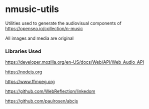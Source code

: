 # nmusic-utils

Utilities used to generate the audiovisual components of https://opensea.io/collection/n-music

All images and media are original

### Libraries Used

https://developer.mozilla.org/en-US/docs/Web/API/Web_Audio_API

https://nodejs.org

https://www.ffmpeg.org

https://github.com/WebReflection/linkedom

https://github.com/paulrosen/abcjs
